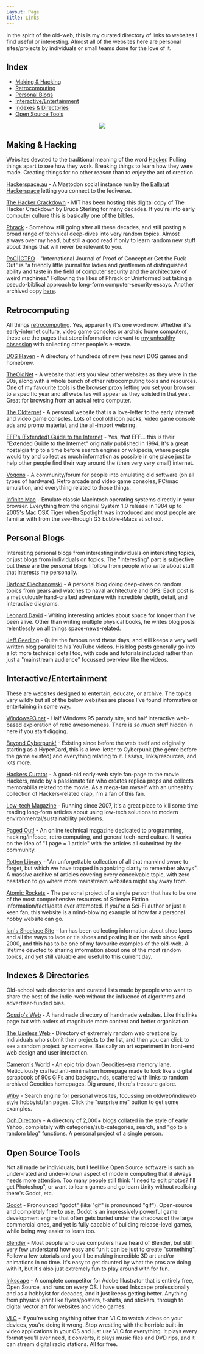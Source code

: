 ```yaml
---
Layout: Page
Title: Links
---
```


In the spirit of the old-web, this is my curated directory of links to websites I find useful or interesting. Almost all of the websites here are personal sites/projects by individuals or small teams done for the love of it.

## Index

- [Making & Hacking](#making-and-hacking)
- [Retrocomputing](#retrocomputing)
- [Personal Blogs](#personal-blogs)
- [Interactive/Entertainment](#interactive-entertainment)
- [Indexes & Directories](#indexes-and-directories)
- [Open Source Tools](#open-source-tools)

<center><img src="/theme/images/baby.gif" /></center>

<a id="making-and-hacking"></a>
## Making & Hacking

Websites devoted to the traditional meaning of the word [Hacker](https://en.wikipedia.org/wiki/Hacker_culture). Pulling things apart to see how they work. Breaking things to learn how they were made. Creating things for no other reason than to enjoy the act of creation.

[Hackerspace.au](https://hackerspace.au/) - A Mastodon social instance run by the [Ballarat Hackerspace](https://ballarathackerspace.org.au) letting you connect to the fediverse.

[The Hacker Crackdown](https://www.mit.edu/hacker/hacker.html) - MIT has been hosting this digital copy of The Hacker Crackdown by Bruce Sterling for many decades. If you're into early computer culture this is basically one of the bibles.

[Phrack](https://phrack.org) - Somehow still going after all these decades, and still posting a broad range of technical deep-dives into very random topics. Almost always over my head, but still a good read if only to learn random new stuff about things that will never be relevant to you.

[PoC||GTFO](https://pocorgtfo.hacke.rs) - "International Journal of Proof of Concept or Get the Fuck Out" is "a friendly little journal for ladies and gentlemen of distinguished ability and taste in the field of computer security and the architecture of weird machines." Following the likes of Phrack or Uninformed but taking a pseudo-biblical approach to long-form computer-security essays. Another archived copy [here](https://github.com/angea/pocorgtfo).

<a id="retrocomputing"></a>
## Retrocomputing

All things [retrocomputing](https://en.wikipedia.org/wiki/Retrocomputing). Yes, apparently it's one word now. Whether it's early-internet culture, video game consoles or archaic home computers, these are the pages that store information relevant to [my unhealthy obsession](https://obsoletenerd.com/tag/museum) with collecting other people's e-waste.

[DOS Haven](https://www.doshaven.eu) - A directory of hundreds of new (yes *new*) DOS games and homebrew.

[TheOldNet](https://theoldnet.com) - A website that lets you view other websites as they were in the 90s, along with a whole bunch of other retrocomputing tools and resources. One of my favourite tools is the [browser proxy](https://theoldnet.com/docs/httpproxy/index.html) letting you set your browser to a specific year and all websites will appear as they existed in that year. Great for browsing from an actual retro computer.

[The Oldternet](https://www.geocities.ws/oldternet/) - A personal website that is a love-letter to the early internet and video game consoles. Lots of cool old icon packs, video game console ads and promo material, and the all-import webring.

[EFF's (Extended) Guide to the Internet](https://www.whitman.edu/mathematics/eegtti/eeg_toc.html) - Yes, *that* EFF... this is their "Extended Guide to the Internet" originally published in 1994. It's a great nostalgia trip to a time before search engines or wikipedia, where people would try and collect as much information as possible in one place just to help other people find their way around the (then very very small) internet.

[Vogons](https://www.vogons.org) - A community/forum for people into emulating old software (on all types of hardware). Retro arcade and video game consoles, PC/mac emulation, and everything related to those things.

[Infinite Mac](https://infinitemac.org) - Emulate classic Macintosh operating systems directly in your browser. Everything from the original System 1.0 release in 1984 up to 2005's Mac OSX Tiger when Spotlight was introduced and most people are familiar with from the see-through G3 bubble-iMacs at school.

<a id="personal-blogs"></a>
## Personal Blogs

Interesting personal blogs from interesting individuals on interesting topics, or just blogs from individuals on topics. The "interesting" part is subjective but these are the personal blogs I follow from people who write about stuff that interests me personally.

[Bartosz Ciechanowski](https://ciechanow.ski) - A personal blog doing deep-dives on random topics from gears and watches to naval architecture and GPS. Each post is a meticulously hand-crafted adventure with incredible depth, detail, and interactive diagrams.

[Leonard David](https://www.leonarddavid.com) - Writing interesting articles about space for longer than I've been alive. Other than writing multiple physical books, he writes blog posts relentlessly on all things space-news-related.

[Jeff Geerling](https://www.jeffgeerling.com/blog) - Quite the famous nerd these days, and still keeps a very well written blog parallel to his YouTube videos. His blog posts generally go into a lot more technical detail too, with code and tutorials included rather than just a "mainstream audience" focussed overview like the videos.



<a id="interactive-entertainment"></a>
## Interactive/Entertainment

These are websites designed to entertain, educate, or archive. The topics vary wildly but all of the below websites are places I've found informative or entertaining in some way.

[Windows93.net](https://www.windows93.net) - Half Windows 95 parody site, and half interactive web-based exploration of retro awesomeness. There is *so much* stuff hidden in here if you start digging.

[Beyond Cyberpunk!](http://www.streettech.com/bcp/) - Existing since before the web itself and originally starting as a HyperCard, this is a love-letter to Cyberpunk (the genre before the game existed) and everything relating to it. Essays, links/resources, and lots more.

[Hackers Curator](https://hackerscurator.com) - A good-old early-web style fan-page to the movie Hackers, made by a passionate fan who creates replica props and collects memorabilia related to the movie. As a mega-fan myself with an unhealthy collection of Hackers-related crap, I'm a fan of this fan.

[Low-tech Magazine](https://solar.lowtechmagazine.com) - Running since 2007, it's a great place to kill some time reading long-form articles about using low-tech solutions to modern environmental/sustainability problems.

[Paged Out!](https://pagedout.institute) - An online technical magazine dedicated to programming, hacking/infosec, retro computing, and general tech-nerd culture. It works on the idea of "1 page = 1 article" with the articles all submitted by the community.

[Rotten Library](https://gwern.net/doc/rotten.com/library/index.html) - "An unforgettable collection of all that mankind swore to forget, but which we have trapped in agonizing clarity to remember always". A massive archive of articles covering every conceivable topic, with zero hesitation to go where more mainstream websites might shy away from.

[Atomic Rockets](https://projectrho.com/public_html/rocket/) - The personal project of a single person that has to be one of the most comprehensive resources of Science Fiction information/facts/data ever attempted. If you're a Sci-Fi author or just a keen fan, this website is a mind-blowing example of how far a personal hobby website can go.

[Ian's Shoelace Site](https://www.fieggen.com/shoelace/index.htm) - Ian has been collecting information about shoe laces and all the ways to lace or tie shoes and posting it on the web since April 2000, and this has to be one of my favourite examples of the old-web. A lifetime devoted to sharing information about one of the most random topics, and yet still valuable and useful to this current day.

<a id="indexes-and-directories"></a>
## Indexes & Directories

Old-school web directories and curated lists made by people who want to share the best of the indie-web without the influence of algorithms and advertiser-funded bias.

[Gossip's Web](https://gossipsweb.net) - A handmade directory of handmade websites. Like this links page but with orders of magnitude more content and better organisation.

[The Useless Web](https://theuselessweb.com) - Directory of extremely random web creations by individuals who submit their projects to the list, and then you can click to see a random project by someone. Basically an art experiment in front-end web design and user interaction.

[Cameron's World](https://www.cameronsworld.net) - An epic trip down Geocities-era memory lane. Meticulously crafted anti-minimalism homepage made to look like a digital scrapbook of 90s GIFs and backgrounds, scattered with links to random archived Geocities homepages. Dig around, there's treasure galore.

[Wiby](https://wiby.org) - Search engine for personal websites, focussing on oldweb/indieweb style hobbyist/fan pages. Click the "surprise me" button to get some examples.

[Ooh.Directory](https://ooh.directory) - A directory of 2,000+ blogs collated in the style of early Yahoo, completely with categories/sub-categories, search, and "go to a random blog" functions. A personal project of a single person.

<a id="open-source-tools"></a>
## Open Source Tools

Not all made by individuals, but I feel like Open Source software is such an under-rated and under-known aspect of modern computing that it always needs more attention. Too many people still think "I need to edit photos? I'll get Photoshop", or want to learn games and go learn Unity without realising there's Godot, etc.

[Godot](https://godotengine.org) - Pronounced "godot" (like "gif" is pronounced "gif"). Open-source and completely free to use, Godot is an impressively powerful game development engine that often gets buried under the shadows of the large commercial ones, and yet is fully capable of building release-level games, while being way easier to learn too.

[Blender](https://www.blender.org) - Most people who use computers have heard of Blender, but still very few understand how easy and fun it can be just to create "something". Follow a few tutorials and you'll be making incredible 3D art and/or animations in no time. It's easy to get daunted by what the pros are doing with it, but it's also just extremely fun to play around with for fun.

[Inkscape](https://inkscape.org) - A complete competitor for Adobe Illustrator that is entirely free, Open Source, and runs on every OS. I have used Inkscape professionally and as a hobbyist for decades, and it just keeps getting better. Anything from physical print like flyers/posters, t-shirts, and stickers, through to digital vector art for websites and video games.

[VLC](https://www.videolan.org/vlc/) - If you're using anything other than VLC to watch videos on your devices, you're doing it wrong. Stop wrestling with the horrible built-in video applications in your OS and just use VLC for everything. It plays every format you'll ever need, it converts, it plays music files and DVD rips, and it can stream digital radio stations. All for free.
